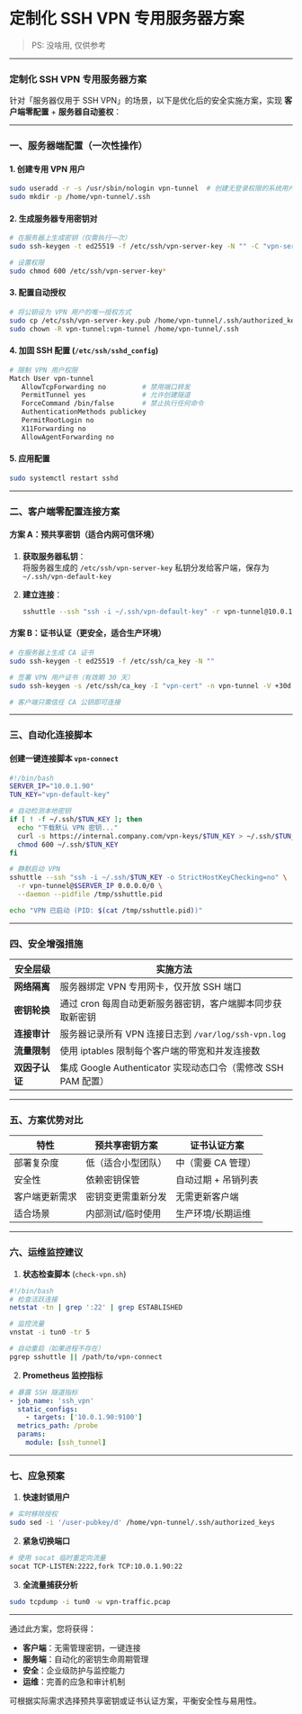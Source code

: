 # 定制化 SSH VPN 专用服务器方案

> PS: 没啥用, 仅供参考

---

### 定制化 SSH VPN 专用服务器方案

针对「服务器仅用于 SSH VPN」的场景，以下是优化后的安全实施方案，实现 **客户端零配置** + **服务器自动鉴权**：

---

### 一、服务器端配置（一次性操作）

#### 1. 创建专用 VPN 用户
```bash
sudo useradd -r -s /usr/sbin/nologin vpn-tunnel  # 创建无登录权限的系统用户
sudo mkdir -p /home/vpn-tunnel/.ssh
```

#### 2. 生成服务器专用密钥对
```bash
# 在服务器上生成密钥（仅需执行一次）
sudo ssh-keygen -t ed25519 -f /etc/ssh/vpn-server-key -N "" -C "vpn-server@company"

# 设置权限
sudo chmod 600 /etc/ssh/vpn-server-key*
```

#### 3. 配置自动授权
```bash
# 将公钥设为 VPN 用户的唯一授权方式
sudo cp /etc/ssh/vpn-server-key.pub /home/vpn-tunnel/.ssh/authorized_keys
sudo chown -R vpn-tunnel:vpn-tunnel /home/vpn-tunnel/.ssh
```

#### 4. 加固 SSH 配置 (`/etc/ssh/sshd_config`)
```bash
# 限制 VPN 用户权限
Match User vpn-tunnel
   AllowTcpForwarding no         # 禁用端口转发
   PermitTunnel yes              # 允许创建隧道
   ForceCommand /bin/false       # 禁止执行任何命令
   AuthenticationMethods publickey
   PermitRootLogin no
   X11Forwarding no
   AllowAgentForwarding no
```

#### 5. 应用配置
```bash
sudo systemctl restart sshd
```

---

### 二、客户端零配置连接方案

#### 方案 A：预共享密钥（适合内网可信环境）
1. **获取服务器私钥**：  
   将服务器生成的 `/etc/ssh/vpn-server-key` 私钥分发给客户端，保存为 `~/.ssh/vpn-default-key`

2. **建立连接**：  
   ```bash
   sshuttle --ssh "ssh -i ~/.ssh/vpn-default-key" -r vpn-tunnel@10.0.1.90 0.0.0.0/0
   ```

#### 方案 B：证书认证（更安全，适合生产环境）
```bash
# 在服务器上生成 CA 证书
sudo ssh-keygen -t ed25519 -f /etc/ssh/ca_key -N ""

# 签署 VPN 用户证书（有效期 30 天）
sudo ssh-keygen -s /etc/ssh/ca_key -I "vpn-cert" -n vpn-tunnel -V +30d /home/vpn-tunnel/.ssh/authorized_keys

# 客户端只需信任 CA 公钥即可连接
```

---

### 三、自动化连接脚本

#### 创建一键连接脚本 `vpn-connect`
```bash
#!/bin/bash
SERVER_IP="10.0.1.90"
TUN_KEY="vpn-default-key"

# 自动检测本地密钥
if [ ! -f ~/.ssh/$TUN_KEY ]; then
  echo "下载默认 VPN 密钥..."
  curl -s https://internal.company.com/vpn-keys/$TUN_KEY > ~/.ssh/$TUN_KEY
  chmod 600 ~/.ssh/$TUN_KEY
fi

# 静默启动 VPN
sshuttle --ssh "ssh -i ~/.ssh/$TUN_KEY -o StrictHostKeyChecking=no" \
  -r vpn-tunnel@$SERVER_IP 0.0.0.0/0 \
  --daemon --pidfile /tmp/sshuttle.pid

echo "VPN 已启动 (PID: $(cat /tmp/sshuttle.pid))"
```

---

### 四、安全增强措施

| 安全层级          | 实施方法                                                                 |
|-------------------|-------------------------------------------------------------------------|
| **网络隔离**       | 服务器绑定 VPN 专用网卡，仅开放 SSH 端口                                 |
| **密钥轮换**       | 通过 cron 每周自动更新服务器密钥，客户端脚本同步获取新密钥               |
| **连接审计**       | 服务器记录所有 VPN 连接日志到 `/var/log/ssh-vpn.log`                    |
| **流量限制**       | 使用 iptables 限制每个客户端的带宽和并发连接数                          |
| **双因子认证**     | 集成 Google Authenticator 实现动态口令（需修改 SSH PAM 配置）           |

---

### 五、方案优势对比

| 特性                | 预共享密钥方案       | 证书认证方案           |
|---------------------|----------------------|------------------------|
| 部署复杂度          | 低（适合小型团队）   | 中（需要 CA 管理）     |
| 安全性              | 依赖密钥保管         | 自动过期 + 吊销列表    |
| 客户端更新需求      | 密钥变更需重新分发   | 无需更新客户端         |
| 适合场景            | 内部测试/临时使用    | 生产环境/长期运维      |

---

### 六、运维监控建议

1. **状态检查脚本** (`check-vpn.sh`)
```bash
#!/bin/bash
# 检查活跃连接
netstat -tn | grep ':22' | grep ESTABLISHED

# 监控流量
vnstat -i tun0 -tr 5

# 自动重启（如果进程不存在）
pgrep sshuttle || /path/to/vpn-connect
```

2. **Prometheus 监控指标**
```yaml
# 暴露 SSH 隧道指标
- job_name: 'ssh_vpn'
  static_configs:
    - targets: ['10.0.1.90:9100']
  metrics_path: /probe
  params:
    module: [ssh_tunnel]
```

---

### 七、应急预案

1. **快速封锁用户**
```bash
# 实时移除授权
sudo sed -i '/user-pubkey/d' /home/vpn-tunnel/.ssh/authorized_keys
```

2. **紧急切换端口**
```bash
# 使用 socat 临时重定向流量
socat TCP-LISTEN:2222,fork TCP:10.0.1.90:22
```

3. **全流量捕获分析**
```bash
sudo tcpdump -i tun0 -w vpn-traffic.pcap
```

---

通过此方案，您将获得：
- **客户端**：无需管理密钥，一键连接
- **服务端**：自动化的密钥生命周期管理
- **安全**：企业级防护与监控能力
- **运维**：完善的应急和审计机制

可根据实际需求选择预共享密钥或证书认证方案，平衡安全性与易用性。

